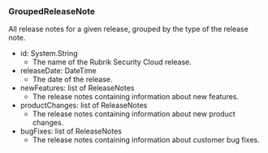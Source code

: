### GroupedReleaseNote
All release notes for a given release, grouped by the type of the release note.

- id: System.String
  - The name of the Rubrik Security Cloud release.
- releaseDate: DateTime
  - The date of the release.
- newFeatures: list of ReleaseNotes
  - The release notes containing information about new features.
- productChanges: list of ReleaseNotes
  - The release notes containing information about new product changes.
- bugFixes: list of ReleaseNotes
  - The release notes containing information about customer bug fixes.
